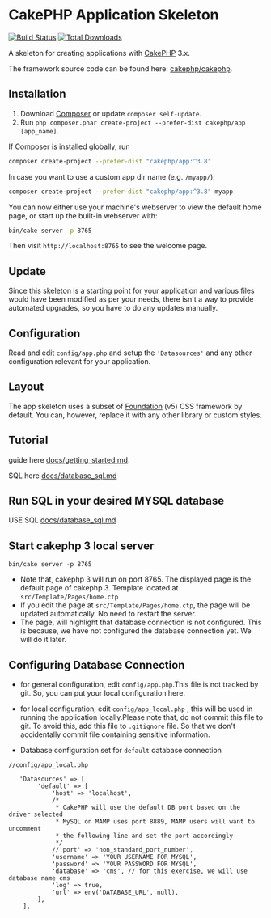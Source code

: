 # CakePHP Application Skeleton

[![Build Status](https://img.shields.io/travis/cakephp/app/master.svg?style=flat-square)](https://travis-ci.org/cakephp/app)
[![Total Downloads](https://img.shields.io/packagist/dt/cakephp/app.svg?style=flat-square)](https://packagist.org/packages/cakephp/app)

A skeleton for creating applications with [CakePHP](https://cakephp.org) 3.x.

The framework source code can be found here: [cakephp/cakephp](https://github.com/cakephp/cakephp).

## Installation

1. Download [Composer](https://getcomposer.org/doc/00-intro.md) or update `composer self-update`.
2. Run `php composer.phar create-project --prefer-dist cakephp/app [app_name]`.

If Composer is installed globally, run

```bash
composer create-project --prefer-dist "cakephp/app:^3.8"
```

In case you want to use a custom app dir name (e.g. `/myapp/`):

```bash
composer create-project --prefer-dist "cakephp/app:^3.8" myapp
```

You can now either use your machine's webserver to view the default home page, or start
up the built-in webserver with:

```bash
bin/cake server -p 8765
```

Then visit `http://localhost:8765` to see the welcome page.

## Update

Since this skeleton is a starting point for your application and various files
would have been modified as per your needs, there isn't a way to provide
automated upgrades, so you have to do any updates manually.

## Configuration

Read and edit `config/app.php` and setup the `'Datasources'` and any other
configuration relevant for your application.

## Layout

The app skeleton uses a subset of [Foundation](http://foundation.zurb.com/) (v5) CSS
framework by default. You can, however, replace it with any other library or
custom styles.

## Tutorial
guide here [docs/getting_started.md](https://github.com/nuzulfikrie/cakephp3-tutorial/blob/main/docs/getting_started.MD).

SQL here [docs/database_sql.md](https://github.com/nuzulfikrie/cakephp3-tutorial/blob/main/docs/database_sql.md)


## Run SQL in your desired MYSQL database
USE SQL  [docs/database_sql.md](https://github.com/nuzulfikrie/cakephp3-tutorial/blob/main/docs/database_sql.md)

## Start cakephp 3 local server
```
bin/cake server -p 8765
```

- Note that, cakephp 3 will run on port 8765. The displayed page is the default page of cakephp 3. Template located at `src/Template/Pages/home.ctp`
- If you edit the page at `src/Template/Pages/home.ctp`, the page will be updated automatically. No need to restart the server.
- The page, will highlight that database connection is not configured. This is because, we have not configured the database connection yet. We will do it later.

## Configuring Database Connection

- for general configuration, edit `config/app.php`.This file is not tracked by git. So, you can put your local configuration here.
- for local configuration, edit `config/app_local.php` , this will be used in running the application locally.Please note that, do not commit this file to git. To avoid this, add this file to `.gitignore` file. So that we don't accidentally commit file containing sensitive information.

 - Database configuration set for `default` database connection

````
//config/app_local.php

   'Datasources' => [
        'default' => [
            'host' => 'localhost',
            /*
             * CakePHP will use the default DB port based on the driver selected
             * MySQL on MAMP uses port 8889, MAMP users will want to uncomment
             * the following line and set the port accordingly
             */
            //'port' => 'non_standard_port_number',
            'username' => 'YOUR USERNAME FOR MYSQL',
            'password' => 'YOUR PASSWORD FOR MYSQL',
            'database' => 'cms', // for this exercise, we will use database name cms
            'log' => true,
            'url' => env('DATABASE_URL', null),
        ],
    ],

````










